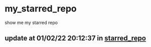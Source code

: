 # my_starred_repo
show me my starred repo

update at 01/02/22 20:12:37 in [starred_repo](./index.html)
---

